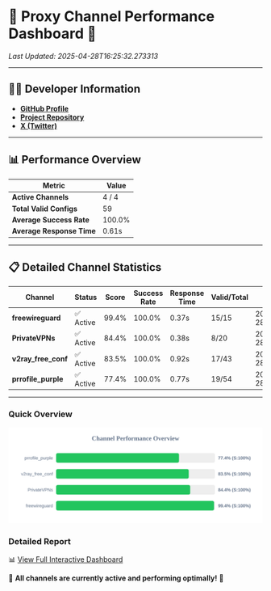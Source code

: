 # 🌟 Proxy Channel Performance Dashboard 🌟

_Last Updated: 2025-04-28T16:25:32.273313_

---

## 👩‍💻 Developer Information

- **[GitHub Profile](https://github.com/4n0nymou3)**  
- **[Project Repository](https://github.com/4n0nymou3/multi-proxy-config-fetcher)**  
- **[X (Twitter)](https://x.com/4n0nymou3)**  

---

## 📊 Performance Overview

| Metric                | Value       |
|-----------------------|-------------|
| **Active Channels**   | 4 / 4       |
| **Total Valid Configs** | 59          |
| **Average Success Rate** | 100.0%      |
| **Average Response Time** | 0.61s       |

---

## 📋 Detailed Channel Statistics

| Channel          | Status     | Score  | Success Rate | Response Time | Valid/Total | Last Success               |
|------------------|------------|--------|--------------|---------------|-------------|----------------------------|
| **freewireguard**  | ✅ Active  | 99.4%  | 100.0% | 0.37s         | 15/15       | 2025-04-28T16:25:32.271522 |
| **PrivateVPNs**  | ✅ Active  | 84.4%  | 100.0% | 0.38s         | 8/20       | 2025-04-28T16:25:31.872289 |
| **v2ray_free_conf**  | ✅ Active  | 83.5%  | 100.0% | 0.92s         | 17/43       | 2025-04-28T16:25:31.458576 |
| **prrofile_purple**  | ✅ Active  | 77.4%  | 100.0% | 0.77s         | 19/54       | 2025-04-28T16:25:30.453799 |

---

### Quick Overview
<div align="center">
  <a href="https://raw.githubusercontent.com/nullluser/NullRepo/refs/heads/main/assets/channel_stats_chart.svg">
    <img src="https://raw.githubusercontent.com/nullluser/NullRepo/refs/heads/main/assets/channel_stats_chart.svg" alt="Source Performance Statistics" width="800">
  </a>
</div>

### Detailed Report
📊 [View Full Interactive Dashboard](https://htmlpreview.github.io/?https://github.com/nullluser/NullRepo/blob/main/assets/performance_report.html)

🎉 **All channels are currently active and performing optimally!** 🎉
